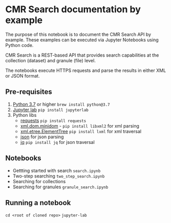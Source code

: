 # CMR Search documentation by example

The purpose of this notebook is to document the CMR Search API by example. These examples can be executed via Jupyter Notebooks using Python code.

CMR Search is a REST-based API that provides search capabilities at the collection (dataset) and granule (file) level.

The notebooks execute HTTPS requests and parse the results in either XML or JSON format.

## Pre-requisites

1. [Python 3.7](https://www.python.org/downloads/release/python-370/) or higher `brew install python@3.7`
2. [Jupyter lab](https://jupyter.org/) `pip install jupyterlab`
3. Python libs
   - [requests](https://docs.python-requests.org/en/master/) `pip install requests` 
   - [xml.dom.minidom](https://docs.python.org/3/library/xml.dom.minidom.html) -  `pip install libxml2` for xml parsing
   - [xml.etree.ElementTree](https://docs.python.org/3/library/xml.etree.elementtree.html) `pip install lxml` for xml traversal
   - [json](https://docs.python.org/3/library/json.html) for json parsing
   - [jq](https://pypi.org/project/jq/) `pip install jq` for json traversal

## Notebooks
- Gettting started with search `search.ipynb`
- Two-step searching `two_step_search.ipynb`
- Searching for collections
- Searching for granules `granule_search.ipynb`

## Running a notebook
`cd <root of cloned repo>`
`jupyter-lab`
